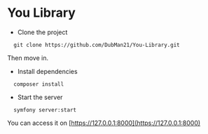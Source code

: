 # You Library
* Clone the project

```
  git clone https://github.com/DubMan21/You-Library.git
```
Then move in.

* Install dependencies

```
  composer install
```

* Start the server
```
  symfony server:start
```
You can access it on [https://127.0.0.1:8000](https://127.0.0.1:8000)
